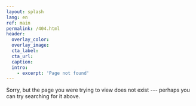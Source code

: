 ```yaml
---
layout: splash
lang: en
ref: main
permalink: /404.html
header:
  overlay_color:
  overlay_image:
  cta_label:
  cta_url:
  caption:
  intro:
    - excerpt: 'Page not found'
---
```


Sorry, but the page you were trying to view does not exist --- perhaps you can try searching for it above.
